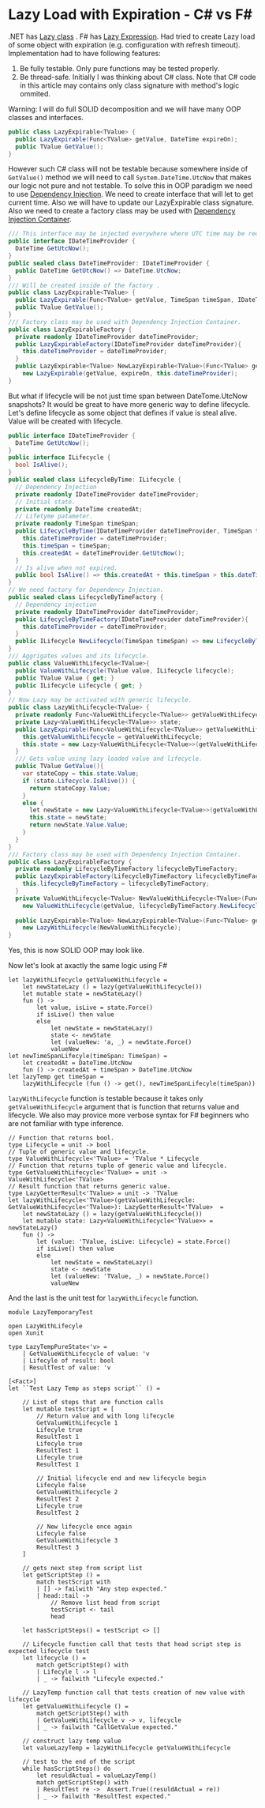 # Lazy Load with Expiration - C# vs F#

.NET has [Lazy class](https://docs.microsoft.com/en-us/dotnet/api/system.lazy-1?view=net-5.0) .
F# has [Lazy Expression](https://docs.microsoft.com/en-us/dotnet/fsharp/language-reference/lazy-expressions).
Had tried to create Lazy load of some object with expiration (e.g. configuration with refresh timeout).
Implementation had to have following features:
1. Be fully testable. Only pure functions may be tested properly.
2. Be thread-safe.
Initially I was thinking about C# class. Note that C# code in this article may contains only class signature with method's logic ommited.

Warning: I will do full SOLID decomposition and we will have many OOP classes and interfaces.
```C#
public class LazyExpirable<TValue> {
  public LazyExpirable(Func<TValue> getValue, DateTime expireOn);
  public TValue GetValue();
}
```
However such C# class will not be testable because somewhere inside of `GetValue()` method we will need to call `System.DateTime.UtcNow` that makes our logic not pure and not testable.
To solve this in OOP paradigm we need to use [Dependency Injection](https://www.goodreads.com/book/show/9407722-dependency-injection-in-net).
We need to create interface that will let to get current time. Also we will have to update our LazyExpirable class signature.
Also we need to create a factory class may be used with [Dependency Injection Container](https://docs.microsoft.com/en-us/dotnet/core/extensions/dependency-injection).
```C#
/// This interface may be injected everywhere where UTC time may be requested.
public interface IDateTimeProvider {
  DateTime GetUtcNow();
}
public sealed class DateTimeProvider: IDateTimeProvider {
  public DateTime GetUtcNow() => DateTime.UtcNow;
}
/// Will be created inside of the factory .
public class LazyExpirable<TValue> {
  public LazyExpirable(Func<TValue> getValue, TimeSpan timeSpan, IDateTimeProvider dateTimeProvider);
  public TValue GetValue();
}
/// Factory class may be used with Dependency Injection Container.
public class LazyExpirableFactory {
  private readonly IDateTimeProvider dateTimeProvider;
  public LazyExpirableFactory(IDateTimeProvider dateTimeProvider){
    this.dateTimeProvider = dateTimeProvider;
  }
  public LazyExpirable<TValue> NewLazyExpirable<TValue>(Func<TValue> getValue, DateTime expireOn) =>
    new LazyExpirable(getValue, expireOn, this.dateTimeProvider);
}
```
But what if lifecycle will be not just time span between DateTome.UtcNow snapshots? It would be great to have more generic way to define lifecycle. Let's define lifecycle as some object that defines if value is steal alive. Value will be created with lifecycle.
```C#
public interface IDateTimeProvider {
  DateTime GetUtcNow();
}
public interface ILifecycle {
  bool IsAlive();
}
public sealed class LifecycleByTime: ILifecycle {
  // Dependency Injection
  private readonly IDateTimeProvider dateTimeProvider;
  // Initial state.
  private readonly DateTime createdAt;
  // Lifetyme patameter.
  private readonly TimeSpan timeSpan;
  public LifecycleByTime(IDateTimeProvider dateTimeProvider, TimeSpan timeSpan){
    this.dateTimeProvider = dateTimeProvider;
    this.timeSpan = timeSpan;
    this.createdAt = dateTimeProvider.GetUtcNow();
  }
  // Is alive when not expired.
  public bool IsAlive() => this.createdAt + this.timeSpan > this.dateTimeProvider.GetUtcNow();
}
// We need factory for Dependency Injection.
public sealed class LifecycleByTimeFactory {
  // Dependency injection
  private readonly IDateTimeProvider dateTimeProvider;
  public LifecycleByTimeFactory(IDateTimeProvider dateTimeProvider){
    this.dateTimeProvider = dateTimeProvider;
  }
  public ILifecycle NewLifecycle(TimeSpan timeSpan) => new LifecycleByTime(this.dateTimeProvider, timeSpan); 
}
/// Aggrigates values and its lifecycle.
public class ValueWithLifecycle<TValue>{
  public ValueWithLifecycle(TValue value, ILifecycle lifecycle);
  public TValue Value { get; } 
  public ILifecycle Lifecycle { get; }
}
// Now Lazy may be activated with generic lifecycle.
public class LazyWithLifecycle<TValue> {
  private readonly Func<ValueWithLifecycle<TValue>> getValueWithLifecycle;
  private Lazy<ValueWithLifecycle<TValue>> state;
  public LazyExpirable(Func<ValueWithLifecycle<TValue>> getValueWithLifecycle){
    this.getValueWithLifecycle = getValueWithLifecycle;
    this.state = new Lazy<ValueWithLifecycle<TValue>>(getValueWithLifecycle);
  }
  /// Gets value using lazy loaded value and lifecycle.
  public TValue GetValue(){
    var stateCopy = this.state.Value;
    if (state.Lifecycle.IsAlive()) {
      return stateCopy.Value;
    }
    else {
      let newState = new Lazy<ValueWithLifecycle<TValue>>(getValueWithLifecycle);
      this.state = newState;
      return newState.Value.Value;
    }
  }
}
/// Factory class may be used with Dependency Injection Container.
public class LazyExpirableFactory {
  private readonly LifecycleByTimeFactory lifecycleByTimeFactory;
  public LazyExpirableFactory(LifecycleByTimeFactory lifecycleByTimeFactory){
    this.lifecycleByTimeFactory = lifecycleByTimeFactory;
  }
  private ValueWithLifecycle<TValue> NewValueWithLifecycle<TValue>(Func<TValue> getValue, TimeSpan timeSpan) => 
    new ValueWithLifecycle(getValue, lifecycleByTimeFactory.NewLifecycle(timeSpan));
  
  public LazyExpirable<TValue> NewLazyExpirable<TValue>(Func<TValue> getValue, DateTime expireOn) =>
    new LazyWithLifecycle(NewValueWithLifecycle);
}
```
Yes, this is now SOLID OOP may look like.

Now let's look at axactly the same logic using F# 
```F#
let lazyWithLifecycle getValueWithLifecycle =
    let newStateLazy () = lazy(getValueWithLifecycle())
    let mutable state = newStateLazy()
    fun () ->
        let value, isLive = state.Force()
        if isLive() then value
        else
            let newState = newStateLazy()
            state <- newState
            let (valueNew: 'a, _) = newState.Force()
            valueNew
let newTimeSpanLifecyle(timeSpan: TimeSpan) =
    let createdAt = DateTime.UtcNow
    fun () -> createdAt + timeSpan > DateTime.UtcNow
let lazyTemp get timeSpan = 
    lazyWithLifecycle (fun () -> get(), newTimeSpanLifecyle(timeSpan))
```
`lazyWithLifecycle` function is testable because it takes only `getValueWithLifecycle` argument that is function that returns value and lifecycle.
We also may provice more verbose syntax for F# beginners who are not familiar with type inference.
```F#
// Function that returns bool.
type Lifecycle = unit -> bool
// Tuple of generic value and lifecycle.
type ValueWithLifecycle<'TValue> = 'TValue * Lifecycle
// Function that returns tuple of generic value and lifecycle.
type GetValueWithLifecycle<'TValue> = unit -> ValueWithLifecycle<'TValue>
// Result function that returns generic value.
type LazyGetterResult<'TValue> = unit -> 'TValue
let lazyWithLifecycle<'TValue>(getValueWithLifecycle: GetValueWithLifecycle<'TValue>): LazyGetterResult<'TValue>  =
    let newStateLazy () = lazy(getValueWithLifecycle())
    let mutable state: Lazy<ValueWithLifecycle<'TValue>> = newStateLazy()
    fun () ->
        let (value: 'TValue, isLive: Lifecycle) = state.Force()
        if isLive() then value
        else
            let newState = newStateLazy()
            state <- newState
            let (valueNew: 'TValue, _) = newState.Force()
            valueNew
```
And the last is the unit test for `lazyWithLifecycle` function. 
```F#
module LazyTemporaryTest

open LazyWithLifecyle
open Xunit

type LazyTempPureState<'v> = 
    | GetValueWithLifecycle of value: 'v
    | Lifecyle of result: bool
    | ResultTest of value: 'v

[<Fact>]
let ``Test Lazy Temp as steps script`` () =  
    
    // List of steps that are function calls 
    let mutable testScript = [
        // Return value and with long lifecycle
        GetValueWithLifecycle 1
        Lifecyle true
        ResultTest 1
        Lifecyle true
        ResultTest 1
        Lifecyle true
        ResultTest 1
        
        // Initial lifecycle end and new lifecycle begin
        Lifecyle false
        GetValueWithLifecycle 2
        ResultTest 2
        Lifecyle true
        ResultTest 2

        // New lifecycle once again
        Lifecyle false
        GetValueWithLifecycle 3
        ResultTest 3
    ]

    // gets next step from script list
    let getScriptStep () =
        match testScript with
        | [] -> failwith "Any step expected."
        | head::tail -> 
            // Remove list head from script
            testScript <- tail
            head

    let hasScriptSteps() = testScript <> []

    // Lifecycle function call that tests that head script step is expected lifecycle test
    let lifecycle () =
        match getScriptStep() with
        | Lifecyle l -> l
        | _ -> failwith "Lifecyle expected."

    // LazyTemp function call that tests creation of new value with lifecycle
    let getValueWithLifecycle () =
        match getScriptStep() with
        | GetValueWithLifecycle v -> v, lifecycle
        | _ -> failwith "CallGetValue expected."

    // construct lazy temp value
    let valueLazyTemp = lazyWithLifecycle getValueWithLifecycle

    // test to the end of the script
    while hasScriptSteps() do
        let resuldActual = valueLazyTemp()
        match getScriptStep() with
        | ResultTest re ->  Assert.True((resuldActual = re))
        | _ -> failwith "ResultTest expected."

```
